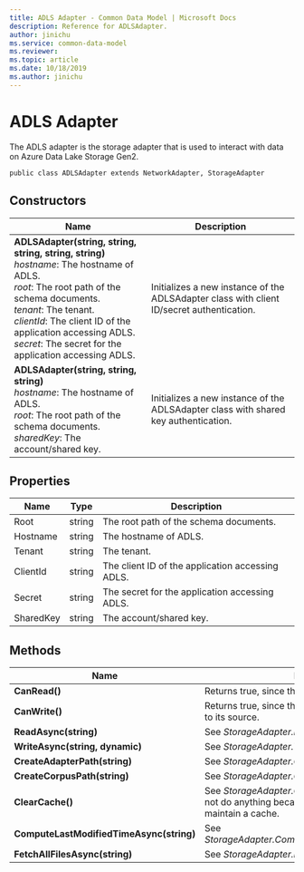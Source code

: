 ```yaml
---
title: ADLS Adapter - Common Data Model | Microsoft Docs
description: Reference for ADLSAdapter.
author: jinichu
ms.service: common-data-model
ms.reviewer: 
ms.topic: article
ms.date: 10/18/2019
ms.author: jinichu
---
```


# ADLS Adapter

The ADLS adapter is the storage adapter that is used to interact with data on Azure Data Lake Storage Gen2.

```
public class ADLSAdapter extends NetworkAdapter, StorageAdapter
```

## Constructors
|Name|Description|
|---|---|
|**ADLSAdapter(string, string, string, string, string)**<br/>*hostname*: The hostname of ADLS.<br/>*root*: The root path of the schema documents.<br/>*tenant*: The tenant.<br/>*clientId*: The client ID of the application accessing ADLS.<br/>*secret*: The secret for the application accessing ADLS.|Initializes a new instance of the ADLSAdapter class with client ID/secret authentication.|
|**ADLSAdapter(string, string, string)**<br/>*hostname*: The hostname of ADLS.<br/>*root*: The root path of the schema documents.<br/>*sharedKey*: The account/shared key.|Initializes a new instance of the ADLSAdapter class with shared key authentication.|

## Properties
|Name|Type|Description|
|---|---|---|
|Root|string|The root path of the schema documents.|
|Hostname|string| The hostname of ADLS.|
|Tenant|string|The tenant.|
|ClientId|string|The client ID of the application accessing ADLS.|
|Secret|string|The secret for the application accessing ADLS.|
|SharedKey|string|The account/shared key.|

## Methods
|Name|Description|Return Type|
|---|---|---|
|**CanRead()**|Returns true, since the ADLSAdapter can read data.|boolean|
|**CanWrite()**|Returns true, since the ADLSAdapter can write data to its source.|boolean|
|**ReadAsync(string)**|See *StorageAdapter.ReadAsync(...)*.|Task\<string>|
|**WriteAsync(string, dynamic)**|See *StorageAdapter.WriteAsync(...)*.|Task|
|**CreateAdapterPath(string)**|See *StorageAdapter.CreateAdapterPath(...)*.|string|
|**CreateCorpusPath(string)**|See *StorageAdapter.CreateCorpusPath(...)*.|string|
|**ClearCache()**|See *StorageAdapter.ClearCache()*. This method does not do anything because the ADLSAdapter does not maintain a cache.|void|
|**ComputeLastModifiedTimeAsync(string)**|See *StorageAdapter.ComputeLastModifiedTimeAsync(...)*.|Task\<DateTimeOffset?>|
|**FetchAllFilesAsync(string)**|See *StorageAdapter.FetchAllFilesAsync(...)*.|Task\<List\<string>>|
